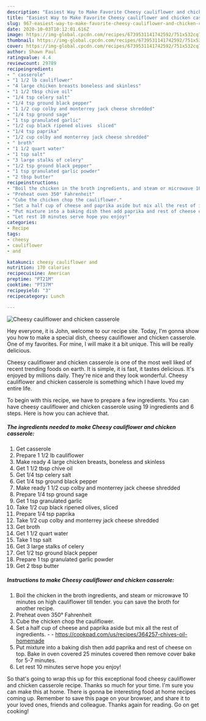 ```yaml
---
description: "Easiest Way to Make Favorite Cheesy cauliflower and chicken casserole"
title: "Easiest Way to Make Favorite Cheesy cauliflower and chicken casserole"
slug: 967-easiest-way-to-make-favorite-cheesy-cauliflower-and-chicken-casserole
date: 2020-10-03T10:12:01.616Z
image: https://img-global.cpcdn.com/recipes/6739531141742592/751x532cq70/cheesy-cauliflower-and-chicken-casserole-recipe-main-photo.jpg
thumbnail: https://img-global.cpcdn.com/recipes/6739531141742592/751x532cq70/cheesy-cauliflower-and-chicken-casserole-recipe-main-photo.jpg
cover: https://img-global.cpcdn.com/recipes/6739531141742592/751x532cq70/cheesy-cauliflower-and-chicken-casserole-recipe-main-photo.jpg
author: Shawn Paul
ratingvalue: 4.4
reviewcount: 29789
recipeingredient:
- " casserole"
- "1 1/2 lb cauliflower"
- "4 large chicken breasts boneless and skinless"
- "1 1/2 tbsp chive oil"
- "1/4 tsp celery salt"
- "1/4 tsp ground black pepper"
- "1 1/2 cup colby and monterrey jack cheese shredded"
- "1/4 tsp ground sage"
- "1 tsp granulated garlic"
- "1/2 cup black ripened olives  sliced"
- "1/4 tsp paprika"
- "1/2 cup colby and monterrey jack cheese shredded"
- " broth"
- "1 1/2 quart water"
- "1 tsp salt"
- "3 large stalks of celery"
- "1/2 tsp ground black pepper"
- "1 tsp granulated garlic powder"
- "2 tbsp butter"
recipeinstructions:
- "Boil the chicken in the broth ingredients, and steam or microwave 10 minutes on high cauliflower till tender. you can save the broth for another recipe."
- "Preheat oven 350° Fahrenheit"
- "Cube the chicken chop the cauliflower."
- "Set a half cup of cheese and paprika aside but mix all the rest of ingredients.  https://cookpad.com/us/recipes/364257-chives-oil-homemade"
- "Put mixture into a baking dish then add paprika and rest of cheese on top. Bake in oven covered 25 minutes covered then remove cover bake for 5-7 minutes."
- "Let rest 10 minutes serve hope you enjoy!"
categories:
- Recipe
tags:
- cheesy
- cauliflower
- and

katakunci: cheesy cauliflower and 
nutrition: 170 calories
recipecuisine: American
preptime: "PT21M"
cooktime: "PT37M"
recipeyield: "3"
recipecategory: Lunch

---
```



![Cheesy cauliflower and chicken casserole](https://img-global.cpcdn.com/recipes/6739531141742592/751x532cq70/cheesy-cauliflower-and-chicken-casserole-recipe-main-photo.jpg)

Hey everyone, it is John, welcome to our recipe site. Today, I'm gonna show you how to make a special dish, cheesy cauliflower and chicken casserole. One of my favorites. For mine, I will make it a bit unique. This will be really delicious.

Cheesy cauliflower and chicken casserole is one of the most well liked of recent trending foods on earth. It is simple, it is fast, it tastes delicious. It's enjoyed by millions daily. They're nice and they look wonderful. Cheesy cauliflower and chicken casserole is something which I have loved my entire life.




To begin with this recipe, we have to prepare a few ingredients. You can have cheesy cauliflower and chicken casserole using 19 ingredients and 6 steps. Here is how you can achieve that.

<!--inarticleads1-->

##### The ingredients needed to make Cheesy cauliflower and chicken casserole:

1. Get  casserole
1. Prepare 1 1/2 lb cauliflower
1. Make ready 4 large chicken breasts, boneless and skinless
1. Get 1 1/2 tbsp chive oil
1. Get 1/4 tsp celery salt
1. Get 1/4 tsp ground black pepper
1. Make ready 1 1/2 cup colby and monterrey jack cheese shredded
1. Prepare 1/4 tsp ground sage
1. Get 1 tsp granulated garlic
1. Take 1/2 cup black ripened olives,  sliced
1. Prepare 1/4 tsp paprika
1. Take 1/2 cup colby and monterrey jack cheese shredded
1. Get  broth
1. Get 1 1/2 quart water
1. Take 1 tsp salt
1. Get 3 large stalks of celery
1. Get 1/2 tsp ground black pepper
1. Prepare 1 tsp granulated garlic powder
1. Get 2 tbsp butter




<!--inarticleads2-->

##### Instructions to make Cheesy cauliflower and chicken casserole:

1. Boil the chicken in the broth ingredients, and steam or microwave 10 minutes on high cauliflower till tender. you can save the broth for another recipe.
1. Preheat oven 350° Fahrenheit
1. Cube the chicken chop the cauliflower.
1. Set a half cup of cheese and paprika aside but mix all the rest of ingredients. -  - https://cookpad.com/us/recipes/364257-chives-oil-homemade
1. Put mixture into a baking dish then add paprika and rest of cheese on top. Bake in oven covered 25 minutes covered then remove cover bake for 5-7 minutes.
1. Let rest 10 minutes serve hope you enjoy!




So that's going to wrap this up for this exceptional food cheesy cauliflower and chicken casserole recipe. Thanks so much for your time. I'm sure you can make this at home. There is gonna be interesting food at home recipes coming up. Remember to save this page on your browser, and share it to your loved ones, friends and colleague. Thanks again for reading. Go on get cooking!
